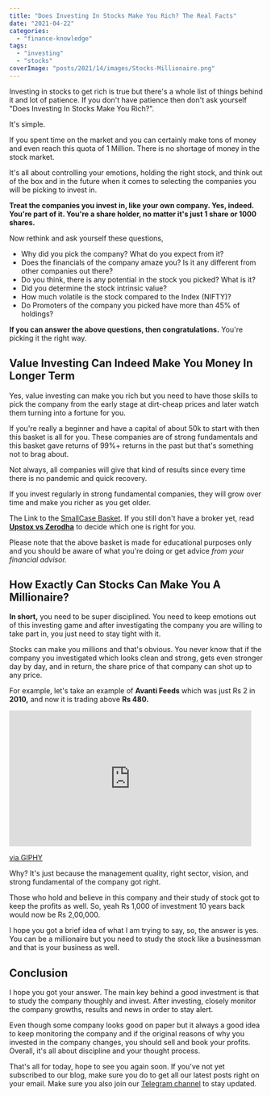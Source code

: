 ```yaml
---
title: "Does Investing In Stocks Make You Rich? The Real Facts"
date: "2021-04-22"
categories: 
  - "finance-knowledge"
tags: 
  - "investing"
  - "stocks"
coverImage: "posts/2021/14/images/Stocks-Millionaire.png"
---
```


Investing in stocks to get rich is true but there's a whole list of things behind it and lot of patience. If you don't have patience then don't ask yourself "Does Investing In Stocks Make You Rich?".

It's simple.

If you spent time on the market and you can certainly make tons of money and even reach this quota of 1 Million. There is no shortage of money in the stock market.

It's all about controlling your emotions, holding the right stock, and think out of the box and in the future when it comes to selecting the companies you will be picking to invest in.

**Treat the companies you invest in, like your own company. Yes, indeed. You're part of it. You're a share holder, no matter it's just 1 share or 1000 shares.**

Now rethink and ask yourself these questions,

- Why did you pick the company? What do you expect from it?
- Does the financials of the company amaze you? Is it any different from other companies out there?
- Do you think, there is any potential in the stock you picked? What is it?
- Did you determine the stock intrinsic value?
- How much volatile is the stock compared to the Index (NIFTY)?
- Do Promoters of the company you picked have more than 45% of holdings?

**If you can answer the above questions, then congratulations.** You're picking it the right way.

## Value Investing Can Indeed Make You Money In Longer Term

Yes, value investing can make you rich but you need to have those skills to pick the company from the early stage at dirt-cheap prices and later watch them turning into a fortune for you.

If you're really a beginner and have a capital of about 50k to start with then this basket is all for you. These companies are of strong fundamentals and this basket gave returns of 99%+ returns in the past but that's something not to brag about.

Not always, all companies will give that kind of results since every time there is no pandemic and quick recovery.

If you invest regularly in strong fundamental companies, they will grow over time and make you richer as you get older.

The Link to the [SmallCase Basket](https://link.smallcase.com/vCNdPFuHDfb). If you still don't have a broker yet, read **[Upstox vs Zerodha](sastaeinstein.com/upstox-vs-zerodha-the-stock-broker-battle/)** to decide which one is right for you.

Please note that the above basket is made for educational purposes only and you should be aware of what you're doing or get advice _from your financial advisor._

## How Exactly Can Stocks Can Make You A Millionaire?

**In short,** you need to be super disciplined. You need to keep emotions out of this investing game and after investigating the company you are willing to take part in, you just need to stay tight with it.

Stocks can make you millions and that's obvious. You never know that if the company you investigated which looks clean and strong, gets even stronger day by day, and in return, the share price of that company can shot up to any price.

For example, let's take an example of **Avanti Feeds** which was just Rs 2 in **2010,** and now it is trading above **Rs 480.**

<iframe src="https://giphy.com/embed/AgHBbekqDik0g" width="480" height="269" frameborder="0" class="giphy-embed" allowfullscreen></iframe>

[via GIPHY](https://giphy.com/gifs/nyse-stock-market-stocks-AgHBbekqDik0g)

Why? It's just because the management quality, right sector, vision, and strong fundamental of the company got right.

Those who hold and believe in this company and their study of stock got to keep the profits as well. So, yeah Rs 1,000 of investment 10 years back would now be Rs 2,00,000.

I hope you got a brief idea of what I am trying to say, so, the answer is yes. You can be a millionaire but you need to study the stock like a businessman and that is your business as well.

## Conclusion

I hope you got your answer. The main key behind a good investment is that to study the company thoughly and invest. After investing, closely monitor the company growths, results and news in order to stay alert.

Even though some company looks good on paper but it always a good idea to keep monitoring the company and if the original reasons of why you invested in the company changes, you should sell and book your profits. Overall, it's all about discipline and your thought process.

That's all for today, hope to see you again soon. If you've not yet subscribed to our blog, make sure you do to get all our latest posts right on your email. Make sure you also join our [Telegram channel](https://t.me/stonkanalyst) to stay updated.

